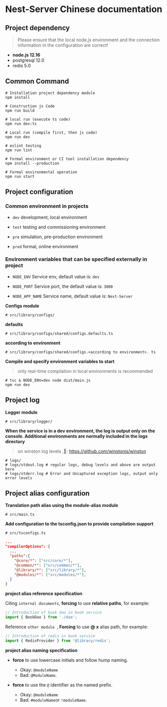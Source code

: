 # Nest-Server Chinese documentation

## Project dependency

> Please ensure that the local node.js environment and the connection information in the configuration are correct!

- **node.js 12.16**
- postgresql 12.0
- redis 5.0

## Common Command

```shell
# Installation project dependency module
npm install

# Construction js Code
npm run build

# local run (execute ts code)
npm run dev:ts

# Local run (compile first, then js code)
npm run dev

# eslint testing
npm run lint

# Formal environment or CI tool installation dependency
npm install --production

# Formal environmental operation
npm run start
```

## Project configuration

### Common environment in projects

- `dev` development, local environment

- `test` testing and commissioning environment

- `pre` simulation, pre-production environment

- `prod` formal, online environment


### Environment variables that can be specified externally in project

- `NODE_ENV` Service env, default value is: `dev`

- `NODE_PORT` Service port, the default value is: `3000`

- `NODE_APP_NAME` Service name, default value is: `Nest-Server`

**Configs module**

```shell
# src/library/configs/
```

**defaults**

```shell
# src/library/configs/shared/configs.defaults.ts
```

**according to environment**

```shell
# src/library/configs/shared/configs.<according to environment>. ts
```

**Compile and specify environment variables to start**

> only real-time compilation in local environments is recommended

```shell
# tsc & NODE_ENV=dev node dist/main.js
npm run dev
```

## Project log

**Logger module**

```shell
# src/library/logger/
```

**When the service is in a dev environment, the log is output only on the console. Additional environments are normally included in the logs directory**

> on winston log levels ,👀: https://github.com/winstonjs/winston

```shell
# logs/
# logs/stdout.log # regular logs, debug levels and above are output here
# logs/stderr.log # Error and Uncaptured exception logs, output only error levels
```

## Project alias configuration

**Translation path alias using the module-alias module**

```shell
# src/main.ts
```

**Add configuration to the tsconfig.json to provide compilation support**

```shell
# src/tsconfigs.ts
```

```json
...
"compilerOptions": {
  ...
  "paths":{
    "@core/*": ["src/core/*"],
    "@common/*": ["src/common/*"],
    "@library/*": ["src/library/*"],
    "@modules/*": ["src/modules/*"],
  }
}
```

**project alias reference specification**

Citing `internal documents`, **forcing** to use **relative paths**, for example:

```ts
// Introduction of book dao in book service
import { BookDao } from './dao';
```

Reference `other module `, **Forcing** to use **@ x** alias path, for example:

```ts
// Introduction of redis in book service
import { RedisProvider } from '@library/redis';
```

**project alias naming specification**

- **force** to use lowercase initials and follow hump naming.
  - Okay: `@moduleName`
  - Bad: `@ModuleName`.

- **force** to use the `@` identifier as the named prefix.
  - Okay: `@moduleName`
  - Bad: `#moduleName`or `!moduleName`.